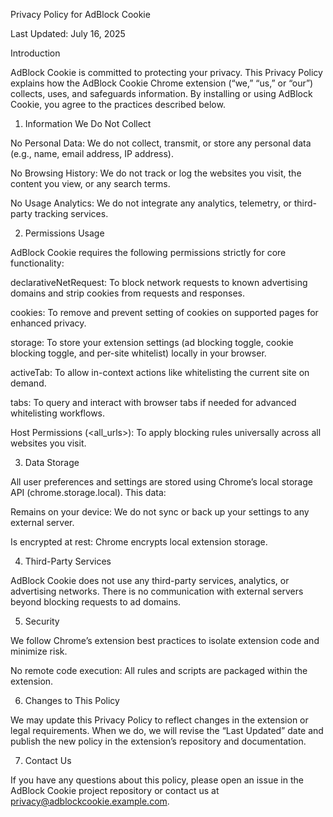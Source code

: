 Privacy Policy for AdBlock Cookie

Last Updated: July 16, 2025

Introduction

AdBlock Cookie is committed to protecting your privacy. This Privacy Policy explains how the AdBlock Cookie Chrome extension (“we,” “us,” or “our”) collects, uses, and safeguards information. By installing or using AdBlock Cookie, you agree to the practices described below.

1. Information We Do Not Collect

No Personal Data: We do not collect, transmit, or store any personal data (e.g., name, email address, IP address).

No Browsing History: We do not track or log the websites you visit, the content you view, or any search terms.

No Usage Analytics: We do not integrate any analytics, telemetry, or third-party tracking services.

2. Permissions Usage

AdBlock Cookie requires the following permissions strictly for core functionality:

declarativeNetRequest: To block network requests to known advertising domains and strip cookies from requests and responses.

cookies: To remove and prevent setting of cookies on supported pages for enhanced privacy.

storage: To store your extension settings (ad blocking toggle, cookie blocking toggle, and per-site whitelist) locally in your browser.

activeTab: To allow in-context actions like whitelisting the current site on demand.

tabs: To query and interact with browser tabs if needed for advanced whitelisting workflows.

Host Permissions (<all_urls>): To apply blocking rules universally across all websites you visit.

3. Data Storage

All user preferences and settings are stored using Chrome’s local storage API (chrome.storage.local). This data:

Remains on your device: We do not sync or back up your settings to any external server.

Is encrypted at rest: Chrome encrypts local extension storage.

4. Third-Party Services

AdBlock Cookie does not use any third-party services, analytics, or advertising networks. There is no communication with external servers beyond blocking requests to ad domains.

5. Security

We follow Chrome’s extension best practices to isolate extension code and minimize risk.

No remote code execution: All rules and scripts are packaged within the extension.

6. Changes to This Policy

We may update this Privacy Policy to reflect changes in the extension or legal requirements. When we do, we will revise the “Last Updated” date and publish the new policy in the extension’s repository and documentation.

7. Contact Us

If you have any questions about this policy, please open an issue in the AdBlock Cookie project repository or contact us at privacy@adblockcookie.example.com.

